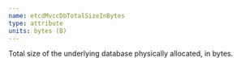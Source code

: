 ```yaml
---
name: etcdMvccDbTotalSizeInBytes
type: attribute
units: bytes (B)
---
```


Total size of the underlying database physically allocated, in bytes.